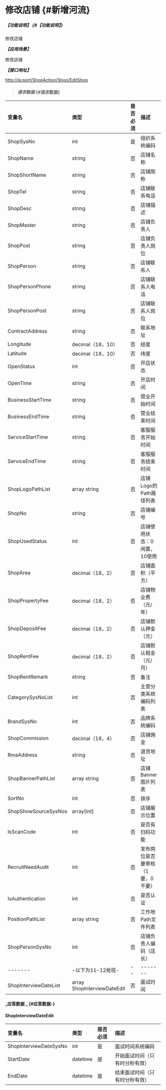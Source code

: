 # 修改店铺 {#新增河流}

##### _【功能说明】_ {#【功能说明】}

修改店铺

_**【应用场景】**_

修改店铺

_**【接口地址】**_

[http://ip:port/ShopAction/Shop/EditShop](http://ip:port/OrganizationAction/Customer/AddCustomer)

> #### _请求数据_ {#请求数据}

| 变量名 | 类型 | 是否必须 | 描述 |
| :--- | :--- | :--- | :--- |
| ShopSysNo | int | 是 | 组织系统编码 |
| ShopName | string | 否 | 店铺名称 |
| ShopShortName | string | 否 | 店铺简称 |
| ShopTel | string | 否 | 店铺联系电话 |
| ShopDesc | string | 否 | 店铺描述 |
| ShopMaster | string | 否 | 店铺负责人 |
| ShopPost | string | 否 | 店铺负责人岗位 |
| ShopPerson | string | 否 | 店铺联系人 |
| ShopPersonPhone | string | 否 | 店铺联系人电话 |
| ShopPersonPost | string | 否 | 店铺联系人岗位 |
| ContractAddress | string | 否 | 联系地址 |
| Longitude | decimal（18，10） | 否 | 经度 |
| Latitude | decimal（18，10） | 否 | 纬度 |
| OpenStatus | int | 否 | 开店状态 |
| OpenTime | string | 否 | 开店时间 |
| BusinessStartTime | string | 否 | 营业开始时间 |
| BusinessEndTime | string | 否 | 营业结束时间 |
| ServiceStartTime | string | 否 | 客服服务开始时间 |
| ServiceEndTime | string | 否 | 客服服务结束时间 |
| ShopLogoPathList | array string | 否 | 店铺Logo的Path路径列表 |
| ShopNo | string | 否 | 店铺编号 |
| ShopUsedStatus | int | 否 | 店铺使用状态：0闲置，10使用 |
| ShopArea | decimal（18，2） | 否 | 店铺面积（平方） |
| ShopPropertyFee | decimal（18，2） | 否 | 店铺物业费（元/年） |
| ShopDepositFee | decimal（18，2） | 否 | 店铺默认押金（元） |
| ShopRentFee | decimal（18，2） | 否 | 店铺默认租金（元/月） |
| ShopRentRemark | string | 否 | 备注 |
| CategorySysNoList | int | 否 | 主营分类系统编码列表 |
| BrandSysNo | int | 否 | 品牌系统编码 |
| ShopCommission | decimal（18，4） | 否 | 店铺佣金 |
| RmaAddress | string | 否 | 退货地址 |
| ShopBannerPathList | array string | 否 | 店铺Banner图片列表 |
| SortNo | int | 否 | 排序 |
| ShopShowSourceSysNos|array[int] | 否 | 店铺展示位置 |
| IsScanCode| int | 否 | 是否有扫码功能 |
| RecruitNeedAudit| int | 否 |发布岗位是否要审核（1要，0不要） |
| IsAuthentication| int | 否 | 是否认证 |
| PositionPathList | array string | 否 | 工作地Path文件列表 |
| ShopPersonSysNo | int  | 否 | 店铺负责人编码（店长） |
| ------- | -以下为11-12抢班- | -- | ------- |
| ShopInterviewDateList | array ShopInterviewDateEdit | 否 | 面试时间 |



#### _应答数据 _ {#应答数据-}

#### ShopInterviewDateEdit

| 变量名 | 类型 | 是否必须 | 描述 |
| :--- | :--- | :--- | :--- |
| ShopInterviewDateSysNo| int| 是 |面试时间系统编码|
| StartDate| datetime| 是 |开始面试时间（只有时分秒有效）|
| EndDate| datetime| 是 |结束面试时间（只有时分秒有效） |


